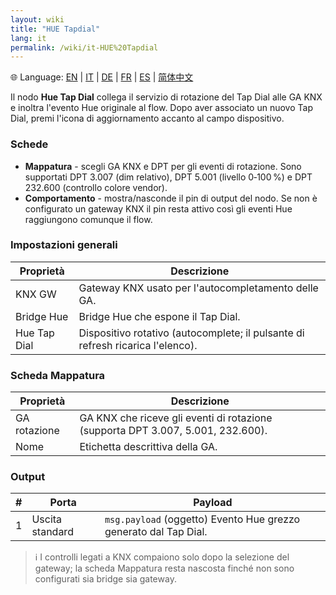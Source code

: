 ```yaml
---
layout: wiki
title: "HUE Tapdial"
lang: it
permalink: /wiki/it-HUE%20Tapdial
---
```

🌐 Language: [EN](https://supergiovane.github.io/node-red-contrib-knx-ultimate/wiki/HUE%20Tapdial) | [IT](https://supergiovane.github.io/node-red-contrib-knx-ultimate/wiki/it-HUE%20Tapdial) | [DE](https://supergiovane.github.io/node-red-contrib-knx-ultimate/wiki/de-HUE%20Tapdial) | [FR](https://supergiovane.github.io/node-red-contrib-knx-ultimate/wiki/fr-HUE%20Tapdial) | [ES](https://supergiovane.github.io/node-red-contrib-knx-ultimate/wiki/es-HUE%20Tapdial) | [简体中文](https://supergiovane.github.io/node-red-contrib-knx-ultimate/wiki/zh-CN-HUE%20Tapdial)

Il nodo **Hue Tap Dial** collega il servizio di rotazione del Tap Dial alle GA KNX e inoltra l'evento Hue originale al flow. Dopo aver associato un nuovo Tap Dial, premi l'icona di aggiornamento accanto al campo dispositivo.

### Schede

- **Mappatura** - scegli GA KNX e DPT per gli eventi di rotazione. Sono supportati DPT 3.007 (dim relativo), DPT 5.001 (livello 0‑100 %) e DPT 232.600 (controllo colore vendor).
- **Comportamento** - mostra/nasconde il pin di output del nodo. Se non è configurato un gateway KNX il pin resta attivo così gli eventi Hue raggiungono comunque il flow.

### Impostazioni generali

| Proprietà | Descrizione |
|--|--|
| KNX GW | Gateway KNX usato per l'autocompletamento delle GA. |
| Bridge Hue | Bridge Hue che espone il Tap Dial. |
| Hue Tap Dial | Dispositivo rotativo (autocomplete; il pulsante di refresh ricarica l'elenco). |

### Scheda Mappatura

| Proprietà | Descrizione |
|--|--|
| GA rotazione | GA KNX che riceve gli eventi di rotazione (supporta DPT 3.007, 5.001, 232.600). |
| Nome | Etichetta descrittiva della GA. |

### Output

|#|Porta|Payload|
|--|--|--|
|1|Uscita standard|`msg.payload` (oggetto) Evento Hue grezzo generato dal Tap Dial.|

> ℹ️ I controlli legati a KNX compaiono solo dopo la selezione del gateway; la scheda Mappatura resta nascosta finché non sono configurati sia bridge sia gateway.
